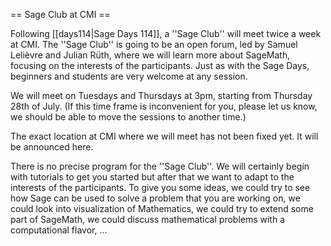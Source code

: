 == Sage Club at CMI ==

Following [[days114|Sage Days 114]], a ''Sage Club'' will meet twice a week at CMI. The ''Sage Club'' is going to be an open forum, led by Samuel Lelièvre and Julian Rüth, where we will learn more about SageMath, focusing on the interests of the participants. Just as with the Sage Days, beginners and students are very welcome at any session.

We will meet on Tuesdays and Thursdays at 3pm, starting from Thursday 28th of July. (If this time frame is inconvenient for you, please let us know, we should be able to move the sessions to another time.)

The exact location at CMI where we will meet has not been fixed yet. It will be announced here.

There is no precise program for the ''Sage Club''. We will certainly begin with tutorials to get you started but after that we want to adapt to the interests of the participants. To give you some ideas, we could try to see how Sage can be used to solve a problem that you are working on, we could look into visualization of Mathematics, we could try to extend some part of SageMath, we could discuss mathematical problems with a computational flavor, …

